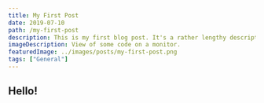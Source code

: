 ```yaml
---
title: My First Post
date: 2019-07-10
path: /my-first-post
description: This is my first blog post. It's a rather lengthy description.
imageDescription: View of some code on a monitor.
featuredImage: ../images/posts/my-first-post.png
tags: ["General"]
---
```


## Hello!
